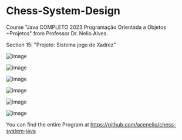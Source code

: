 # Chess-System-Design

Course "Java COMPLETO 2023 Programação Orientada a Objetos +Projetos" from Professor Dr. Nelio Alves.

Section 15: "Projeto: Sistema jogo de Xadrez"

![image](https://github.com/aerojosue/Chess-System-Design/assets/129114442/7cf03a82-2668-41aa-91d3-22d9b43ae08f)

![image](https://github.com/aerojosue/Chess-System-Design/assets/129114442/c337ad70-976e-48fb-b625-abdf7223579e)

![image](https://github.com/aerojosue/Chess-System-Design/assets/129114442/3a2fd9ea-64cd-430e-ac61-f908f2ec7c33)

![image](https://github.com/aerojosue/Chess-System-Design/assets/129114442/b0a85443-117d-404c-85b9-9a74cfe8888c)

![image](https://github.com/aerojosue/Chess-System-Design/assets/129114442/65ee159a-9978-497d-bcbc-f5ef01628691)

![image](https://github.com/aerojosue/Chess-System-Design/assets/129114442/c477da7b-3aec-4e69-82ad-cdf21c12a7a7)

You can find the entire Program at https://github.com/acenelio/chess-system-java
